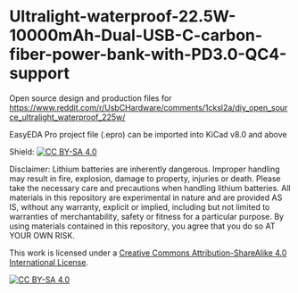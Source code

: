 # Ultralight-waterproof-22.5W-10000mAh-Dual-USB-C-carbon-fiber-power-bank-with-PD3.0-QC4-support
Open source design and production files for https://www.reddit.com/r/UsbCHardware/comments/1cksl2a/diy_open_source_ultralight_waterproof_225w/

EasyEDA Pro project file (.epro) can be imported into KiCad v8.0 and above

Shield: [![CC BY-SA 4.0][cc-by-sa-shield]][cc-by-sa]

Disclaimer: Lithium batteries are inherently dangerous. Improper handling may result in fire, explosion, damage to property, injuries or death. Please take the necessary care and precautions when handling lithium batteries. All materials in this repository are experimental in nature and are provided AS IS, without any warranty, explicit or implied, including but not limited to warranties of merchantability, safety or fitness for a particular purpose. By using materials contained in this repository, you agree that you do so AT YOUR OWN RISK. 

This work is licensed under a
[Creative Commons Attribution-ShareAlike 4.0 International License][cc-by-sa].

[![CC BY-SA 4.0][cc-by-sa-image]][cc-by-sa]

[cc-by-sa]: http://creativecommons.org/licenses/by-sa/4.0/
[cc-by-sa-image]: https://licensebuttons.net/l/by-sa/4.0/88x31.png
[cc-by-sa-shield]: https://img.shields.io/badge/License-CC%20BY--SA%204.0-lightgrey.svg
